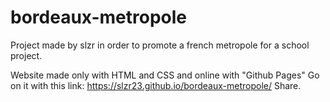# bordeaux-metropole
Project made by slzr in order to promote a french metropole for a school project.

Website made only with HTML and CSS and online with "Github Pages"
Go on it with this link: https://slzr23.github.io/bordeaux-metropole/
Share.
